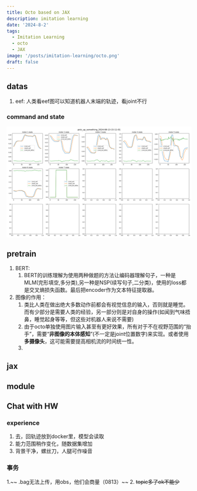 ```yaml
---
title: Octo based on JAX
description: imitation learning
date: '2024-8-2'
tags:
  - Imitation Learning
  - octo
  - JAX
image: '/posts/imitation-learning/octo.png'
draft: false
---
```

## datas
1. eef: 人类看eef图可以知道机器人末端的轨迹，看joint不行
### command and state
![kuavo_traj_q_v_tua](/posts/imitation-learning/pick_up_something_2024-08-13-15-11-01.png)
## pretrain
   1. BERT:
      1. BERT的训练理解为使用两种做题的方法让编码器理解句子，一种是MLM(完形填空,多分类),另一种是NSP(续写句子,二分类)，使用的loss都是交叉熵损失函数。最后把encoder作为文本特征提取器。
   2. 图像的作用：
      1. 类比人类在做出绝大多数动作前都会有视觉信息的输入，否则就是睡觉。而有少部分是需要人类的经验，另一部分则是对自身的操作(如闻到气味捂鼻，睡觉起身等等，但这些对机器人来说不需要)
      2. 由于octo单独使用图片输入甚至有更好效果，所有对于不在视野范围的“抬手”，需要“**非图像的本体感知**”(不一定是joint位置数字)来实现。或者使用**多摄像头**，这可能需要提高相机流的时间统一性。
      3. 
## jax

## module

## Chat with HW
### experience
1. 去，回轨迹放到docker里，模型会读取
2. 能力范围稍作变化，随数据集增加
3. 背景干净，螺丝刀，人腿可作噪音

### 事务
1.~~ .bag无法上传，用obs，他们会商量（0813）~~
2. ~~topic多了ok不能少~~

